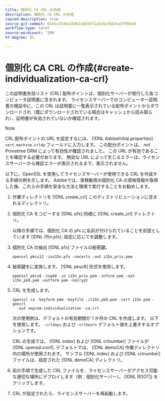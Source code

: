 ```yaml
---
title: 個別化 CA CRL の作成
description: 個別化 CA CRL の作成
copied-description: true
source-git-commit: 02ebc3548a254b2a6554f1ab34afbb3ea5f09bb8
workflow-type: tm+mt
source-wordcount: '299'
ht-degree: 0%

---
```


# 個別化 CA CRL の作成{#create-individualization-ca-crl}

この証明書失効リスト (CRL) 配布ポイントは、個別化サーバーが発行した各コンピュータ証明書に含まれます。 ライセンスサーバーでのコンピューター証明書の検証中に、この CRL は証明書に一覧表示されている配布ポイントからダウンロードされ（既にダウンロードされている場合はキャッシュから読み取られ）、証明書が失効されていないか確認されます。

>[!NOTE]
>
>CRL 配布ポイントの URL を設定するには、 [!DNL AdobeInitial.properties] `cert.machine.crldp` フィールドに入力します。 この配分ポイントは、 *not* Primetime DRM によって有効性が確認されました。 この URL が有効であることを確認する必要があります。 無効な URL によって生じるエラーは、ライセンスサーバーから検証エラーが表示されるまで、表示されません。

以下に、OpenSSL を使用してライセンスサーバーが使用できる CRL を作成する手順の例を示します。 Adobeでは、実稼動用の個別化 CA の資格情報を取得した後、これらの手順を安全な方法と環境で実行することをお勧めします。

1. 作業ディレクトリを [!DNL create_crl] このディストリビューションに含まれるディレクトリ。
1. 個別化 CA をコピーする [!DNL pfx] 同様に [!DNL create_crl] ディレクトリ。

   以降の手順では、個別化 CA の pfx に名前が付けられていることを前提としています [!DNL i15n.pfx]. 設定に応じてを調整します。
1. 個別化 CA の抽出 [!DNL pfx] ファイルの秘密鍵。

   ```
   openssl pkcs12 -ini15n.pfx -nocerts -out i15n_priv.pem
   ```

1. 秘密鍵をに変換します。 [!DNL pksc8] 形式を使用します。

   ```
   openssl pkcs8 -topk8 -in i15n_priv.pem -inform pem -out i15n_pk8.pem -outform pem -nocrypt
   ```

1. CRL を生成します。

   ```
   openssl ca -keyform pem -keyfile ./i15n_pk8.pem -cert i15n.pem -gencrl  
     -out onprem-individualization -ca.crl
   ```

   次の使用例は、デフォルトの有効期間が 1 か月の CRL を作成します。 以下を使用します。 `-crldays` および `-crlhours` デフォルト値を上書きするオプションです。

   CRL の生成では、 [!DNL index] および [!DNL crlnumber] ファイルが [!DNL openssl.conf]. デフォルトでは、 [!DNL demoCA] 作業ディレクトリ内の場所が使用されます。 サンプル [!DNL index] および [!DNL crlnumber] ファイルは、指定された [!DNL demoCA] ディレクトリ。

1. 前の手順で生成した CRL ファイルを、ライセンスサーバーがアクセス可能な適切な場所にデプロイします（例：個別化サーバー）。 [!DNL ROOT]) をクリックします。
1. CRL が設定されたら、ライセンスサーバーを再起動します。
